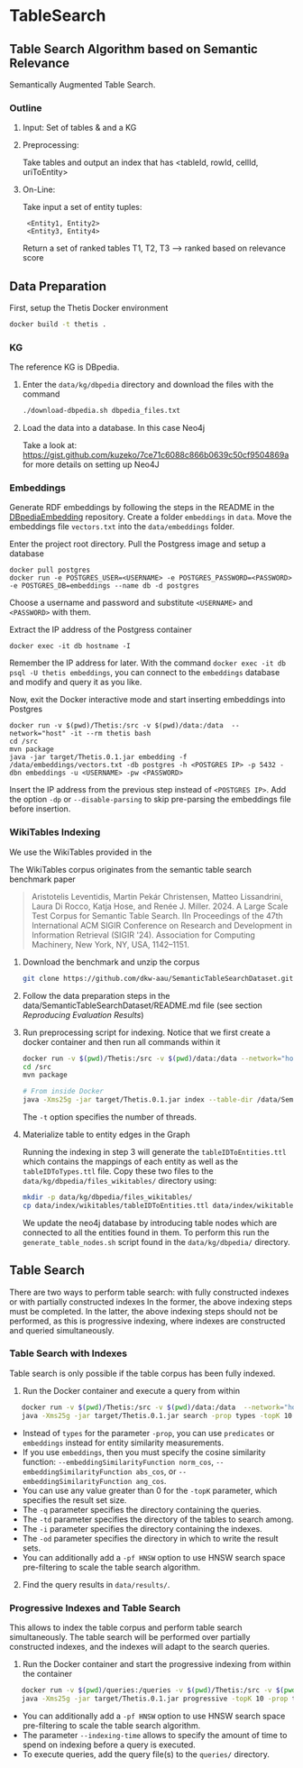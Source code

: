 # TableSearch
## Table Search Algorithm based on Semantic Relevance

Semantically Augmented Table Search.

### Outline

1. Input: Set of tables & and a KG

2. Preprocessing: 
    
   Take tables and output an index that has <tableId, rowId, cellId, uriToEntity>

3. On-Line:
    
   Take input a set of entity tuples:
   
        <Entity1, Entity2>
        <Entity3, Entity4>

   Return a set of ranked tables
        T1, T2, T3 --> ranked based on relevance score

## Data Preparation

First, setup the Thetis Docker environment

```bash
docker build -t thetis .
```

### KG

The reference KG is DBpedia.

1. Enter the `data/kg/dbpedia` directory and download the files with the command 

   ```bash
   ./download-dbpedia.sh dbpedia_files.txt 
   ```

2. Load the data into a database. In this case Neo4j
   
   Take a look at: https://gist.github.com/kuzeko/7ce71c6088c866b0639c50cf9504869a for more details on setting up Neo4J

### Embeddings

Generate RDF embeddings by following the steps in the README in the <a href="https://github.com/EDAO-Project/DBpediaEmbedding">DBpediaEmbedding</a> repository. 
Create a folder `embeddings` in `data`. Move the embeddings file `vectors.txt` into the `data/embeddings` folder.

Enter the project root directory. Pull the Postgress image and setup a database

```
docker pull postgres
docker run -e POSTGRES_USER=<USERNAME> -e POSTGRES_PASSWORD=<PASSWORD> -e POSTGRES_DB=embeddings --name db -d postgres
```

Choose a username and password and substitute `<USERNAME>` and `<PASSWORD>` with them.

Extract the IP address of the Postgress container

```
docker exec -it db hostname -I
```

Remember the IP address for later.
With the command `docker exec -it db psql -U thetis embeddings`, you can connect to the `embeddings` database and modify and query it as you like.

Now, exit the Docker interactive mode and start inserting embeddings into Postgres

```
docker run -v $(pwd)/Thetis:/src -v $(pwd)/data:/data  --network="host" -it --rm thetis bash
cd /src
mvn package
java -jar target/Thetis.0.1.jar embedding -f /data/embeddings/vectors.txt -db postgres -h <POSTGRES IP> -p 5432 -dbn embeddings -u <USERNAME> -pw <PASSWORD>
```

Insert the IP address from the previous step instead of `<POSTGRES IP>`.
Add the option `-dp` or `--disable-parsing` to skip pre-parsing the embeddings file before insertion.

### WikiTables Indexing

We use the WikiTables provided in the 

The WikiTables corpus originates from the semantic table search benchmark paper
> Aristotelis Leventidis, Martin Pekár Christensen, Matteo Lissandrini, Laura Di Rocco, Katja Hose, and Renée J. Miller. 2024. A Large Scale Test Corpus for Semantic Table Search. IIn Proceedings of the 47th International ACM SIGIR Conference on Research and Development in Information Retrieval (SIGIR '24). Association for Computing Machinery, New York, NY, USA, 1142–1151.

1. Download the benchmark and unzip the corpus

   ```bash
   git clone https://github.com/dkw-aau/SemanticTableSearchDataset.git && mv SemanticTableSearchDataset data/
   ```
  
2. Follow the data preparation steps in the data/SemanticTableSearchDataset/README.md file (see section _Reproducing Evaluation Results_)

3. Run preprocessing script for indexing. Notice that we first create a docker container and then run all commands within it

   ```bash
   docker run -v $(pwd)/Thetis:/src -v $(pwd)/data:/data --network="host" -it --rm thetis bash
   cd /src
   mvn package
   
   # From inside Docker
   java -Xms25g -jar target/Thetis.0.1.jar index --table-dir /data/SemanticTableSearchDataset/table_corpus/tables_2013/ --output-dir /data/index/wikitables/ -t 4
   ```

   The `-t` option specifies the number of threads.

4. Materialize table to entity edges in the Graph

   Running the indexing in step 3 will generate the ``tableIDToEntities.ttl`` which contains the mappings of each entity as well as the ``tableIDToTypes.ttl`` file.
   Copy these two files to the ``data/kg/dbpedia/files_wikitables/`` directory using:
   ```bash
   mkdir -p data/kg/dbpedia/files_wikitables/
   cp data/index/wikitables/tableIDToEntities.ttl data/index/wikitables/tableIDToTypes.ttl data/kg/dbpedia/files_wikitables/
   ```
   
   We update the neo4j database by introducing table nodes which are connected to all the entities found in them.
   To perform this run the ``generate_table_nodes.sh`` script found in the ``data/kg/dbpedia/`` directory.

## Table Search
There are two ways to perform table search: with fully constructed indexes or with partially constructed indexes
In the former, the above indexing steps must be completed.
In the latter, the above indexing steps should not be performed, as this is progressive indexing, where indexes are constructed and queried simultaneously.

### Table Search with Indexes
Table search is only possible if the table corpus has been fully indexed.

1. Run the Docker container and execute a query from within

```bash
   docker run -v $(pwd)/Thetis:/src -v $(pwd)/data:/data  --network="host" -it --rm thetis bash
   java -Xms25g -jar target/Thetis.0.1.jar search -prop types -topK 10 -q /data/SemanticTableSearchDataset/queries/2013/1_tuples_per_query/ -td /data/SemanticTableSearchDataset/table_corpus/tables_2013/ -i /data/index/wikitables/ -od /data/results/ --singleColumnPerQueryEntity --adjustedSimilarity --useMaxSimilarityPerColumn
```

- Instead of `types` for the parameter `-prop`, you can use `predicates` or `embeddings` instead for entity similarity measurements.
-   If you use `embeddings`, then you must specify the cosine similarity function: `--embeddingSimilarityFunction norm_cos`, `--embeddingSimilarityFunction abs_cos`, or `--embeddingSimilarityFunction ang_cos`.
- You can use any value greater than 0 for the `-topK` parameter, which specifies the result set size.
- The `-q` parameter specifies the directory containing the queries.
- The `-td` parameter specifies the directory of the tables to search among.
- The `-i` parameter specifies the directory containing the indexes.
- The `-od` parameter specifies the directory in which to write the result sets.
- You can additionally add a `-pf HNSW` option to use HNSW search space pre-filtering to scale the table search algorithm.

2. Find the query results in `data/results/`.

### Progressive Indexes and Table Search
This allows to index the table corpus and perform table search simultaneously.
The table search will be performed over partially constructed indexes, and the indexes will adapt to the search queries.

1. Run the Docker container and start the progressive indexing from within the container

```bash
   docker run -v $(pwd)/queries:/queries -v $(pwd)/Thetis:/src -v $(pwd)/data:/data  --network="host" -it --rm thetis bash
   java -Xms25g -jar target/Thetis.0.1.jar progressive -topK 10 -prop types --table-dir /data/SemanticTableSearchDataset/table_corpus/tables_2013/ --output-dir /data/index/wikitables/ --result-dir /data/results/ --indexing-time 10 --singleColumnPerQueryEntity --adjustedSimilarity --useMaxSimilarityPerColumn
```

- You can additionally add a `-pf HNSW` option to use HNSW search space pre-filtering to scale the table search algorithm.
- The parameter `--indexing-time` allows to specify the amount of time to spend on indexing before a query is executed.
- To execute queries, add the query file(s) to the `queries/` directory.
